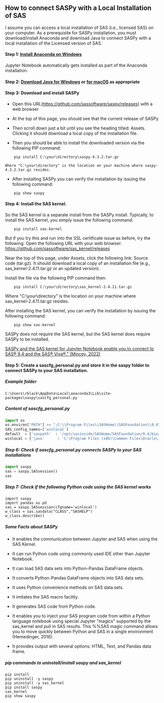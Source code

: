 
## How to connect SASPy with a Local Installation of SAS

I assume you can access a local installation of SAS (i.e., licensed SAS) on your computer. As a prerequisite for SASPy installation, you must download/install Anaconda and download Java to connect SASPy with a local installation of the Licensed version of SAS.

 #### Step 1: [Install Anaconda on Windows](https://www.geeksforgeeks.org/how-to-install-anaconda-on-windows/)
Jupyter Notebook automatically gets installed as part of the Anaconda installation.
	
 #### Step 2: [Download Java for Windows](https://www.java.com/download/ie_manual.jsp) or [for macOS](https://www.java.com/en/download/apple.jsp) as appropriate

 #### Step 3: Download and install SASPy
 
 * Open this URL(https://github.com/sassoftware/saspy/releases) with a web browser

 * At the top of this page, you should see that the current release of SASPy

 * Then scroll down just a bit until you see the heading titled: Assets. Clicking it should download a local copy of the 
installation file.

 * Then you should be able to install the downloaded version via the following PIP command: 
```
	pip install C:\your\directory\saspy-4.3.2.tar.gz

```
	Where "C:\your\directory" is the location on your machine where saspy-4.3.2.tar.gz resides. 

 * After installing SASPy you can verify the installation by issuing the following command: 
```
	pip show saspy
```
#### Step 4: Install the SAS kernel. 

So the SAS kernel is a separate install from the SASPy install. Typically, to install the SAS kernel, you simply issue the following command:
```
	pip install sas-kernel
```
But if you try this and run into the SSL certificate issue as before, try the following.
Open the following URL with your web browser: https://github.com/sassoftware/sas_kernel/releases 

Near the top of this page, under Assets, click the following link: Source code (tar.gz). It should download a local copy of an installation file (e.g., sas_kernel-2.4.11.tar.gz or an updated version).

Install the file via the following PIP command then: 

```
	pip install C:\your\directory\sas_kernel-2.4.11.tar.gz
```
Where "C:\your\directory" is the location on your machine where sas_kernel-2.4.11.tar.gz resides. 

After installing the SAS kernel, you can verify the installation by issuing the following command: 
```
	pip show sas-kernel
```
SASPy does not require the SAS kernel, but the SAS kernel does require SASPy to be installed.


[SASPy and the SAS kernel for Jupyter Notebook enable you to connect to SAS® 9.4 and the SAS® Viya®." (Mincey, 2022)](https://blogs.sas.com/content/sgf/2022/04/18/saspy-and-the-sas-kernel-for-jupyter-notebook/)

#### Step 5: Create a sascfg_personal.py and store it in the saspy folder to connect SASPy to your SAS installation. 

##### Example folder
```ascii
C:\Users\rblack\AppData\Local\anaconda3\Lib\site-packages\saspy\sascfg_personal.py
```
##### Content of sascfg_personal.py
```python
import os
os.environ["PATH"] += ";C:\\Program Files\\SASHome\\SASFoundation\\9.4\\core\\sasext"
SAS_config_names=['winlocal']
default  = {'saspath'  : '/opt/sasinside/SASHome/SASFoundation/9.4/bin/sas_u8' }
winlocal = {'java'      : 'C:\Program Files (x86)\Common Files\Oracle\Java\javapath\java.exe',  'encoding'  : 'windows-1252'}

```

##### Step 6: Check if sascfg_personal.py connects SASPy to your SAS installations

```python
import saspy
sas = saspy.SASsession()
sas
```

##### Step 7: Check if the following Python code using the SAS kernel works
```
import saspy
import pandas as pd
sas = saspy.SASsession(cfgname='winlocal')
w_class = sas.sasdata("CLASS","SASHELP")
w_class.describe()
```
 ##### Some Facts about SASPy 
 
 * It enables the communication between Jupyter and SAS when using the SAS Kernel.

 * It can run Python code using commonly used IDE other than Jupyter Notebook. 
 
 * It can load SAS data sets into Python-Pandas DataFrame objects. 
 
 * It converts Python-Pandas DataFrame objects into SAS data sets. 
 
 * It uses Python convenience methods on SAS data sets. 
 
 * It imitates the SAS macro facility. 
 
 * It generates SAS code from Python code. 
 
 * It enables you to inject your SAS program code from within a Python language notebook using special Jupyter "magics" supported by the sas_kernel and pull in SAS results. This %%SAS magic command allows you to move quickly between Python and SAS in a single environment (Hemedinger, 2016).
 
 * It provides output with several options: HTML, Text, and Pandas data frame. 

##### pip commands to uninstall/install saspy and sas_kernel

```
pip install 
pip uninstall -y saspy 
pip uninstall -y sas_kernel 
pip install saspy 
sas_kernel 
pip show saspy 
```
